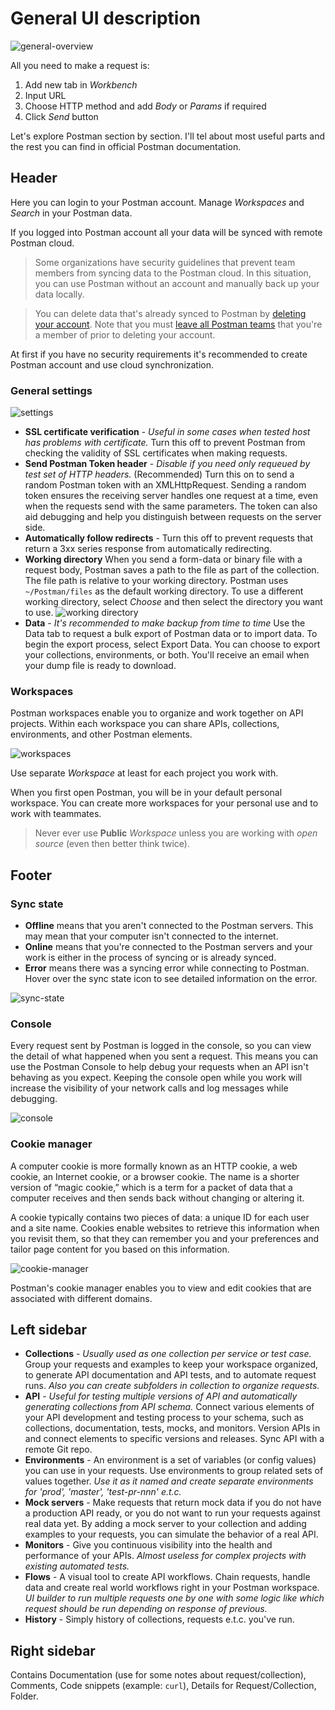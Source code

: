 # General UI description

![general-overview](/images/navigating-postman-app-overview-v9.24.jpg)

All you need to make a request is:

1. Add new tab in *Workbench*
2. Input URL
3. Choose HTTP method and add *Body* or *Params* if required
4. Click *Send* button

Let's explore Postman section by section. I'll tel about most useful parts and the rest you can find in official Postman documentation.

## Header

Here you can login to your Postman account. Manage *Workspaces* and *Search* in your Postman data.

If you logged into Postman account all your data will be synced with remote Postman cloud.

> Some organizations have security guidelines that prevent team members from syncing data to the Postman cloud. In this situation, you can use Postman without an account and manually back up your data locally.

> You can delete data that's already synced to Postman by [deleting your account](https://learning.postman.com/docs/getting-started/postman-account/#deleting-your-account). Note that you must [leave all Postman teams](https://learning.postman.com/docs/collaborating-in-postman/working-with-your-team/collaboration-overview/#leaving-a-team) that you're a member of prior to deleting your account.

At first if you have no security requirements it's recommended to create Postman account and use cloud synchronization.

### General settings

![settings](/images/settings-detail-v8-9.jpg)

- **SSL certificate verification** - *Useful in some cases when tested host has problems with certificate.* Turn this off to prevent Postman from checking the validity of SSL certificates when making requests.
- **Send Postman Token header** - *Disable if you need only requeued by test set of HTTP headers.* (Recommended) Turn this on to send a random Postman token with an XMLHttpRequest. Sending a random token ensures the receiving server handles one request at a time, even when the requests send with the same parameters. The token can also aid debugging and help you distinguish between requests on the server side.
- **Automatically follow redirects** - Turn this off to prevent requests that return a 3xx series response from automatically redirecting.
- **Working directory** When you send a form-data or binary file with a request body, Postman saves a path to the file as part of the collection. The file path is relative to your working directory. Postman uses `~/Postman/files` as the default working directory. To use a different working directory, select *Choose* and then select the directory you want to use.
![working directory](/images/working-directory-web-v8-9.jpg)
- **Data** - *It's recommended to make backup from time to time* Use the Data tab to request a bulk export of Postman data or to import data. To begin the export process, select Export Data. You can choose to export your collections, environments, or both. You'll receive an email when your dump file is ready to download.

### Workspaces

Postman workspaces enable you to organize and work together on API projects. Within each workspace you can share APIs, collections, environments, and other Postman elements.

![workspaces](/images/workspace-switcher-v9.1.jpg)

Use separate *Workspace* at least for each project you work with.

When you first open Postman, you will be in your default personal workspace. You can create more workspaces for your personal use and to work with teammates.

> Never ever use **Public** *Workspace* unless you are working with *open source* (even then better think twice).

## Footer

### Sync state

- **Offline** means that you aren't connected to the Postman servers. This may mean that your computer isn't connected to the internet.
- **Online** means that you're connected to the Postman servers and your work is either in the process of syncing or is already synced.
- **Error** means there was a syncing error while connecting to Postman. Hover over the sync state icon to see detailed information on the error.

![sync-state](/images/syncing-understanding-sync-states-v9.19.jpg)

### Console

Every request sent by Postman is logged in the console, so you can view the detail of what happened when you sent a request. This means you can use the Postman Console to help debug your requests when an API isn't behaving as you expect. Keeping the console open while you work will increase the visibility of your network calls and log messages while debugging.

![console](/images/console-pane-button.jpg)

### Cookie manager

A computer cookie is more formally known as an HTTP cookie, a web cookie, an Internet cookie, or a browser cookie. The name is a shorter version of “magic cookie,” which is a term for a packet of data that a computer receives and then sends back without changing or altering it.

A cookie typically contains two pieces of data: a unique ID for each user and a site name. Cookies enable websites to retrieve this information when you revisit them, so that they can remember you and your preferences and tailor page content for you based on this information.

![cookie-manager](/images/cookie-trash.png)

Postman's cookie manager enables you to view and edit cookies that are associated with different domains.

## Left sidebar

- **Collections** - *Usually used as one collection per service or test case.* Group your requests and examples to keep your workspace organized, to generate API documentation and API tests, and to automate request runs. *Also you can create subfolders in collection to organize requests.*
- **API** - *Useful for testing multiple versions of API and automatically generating collections from API schema.* Connect various elements of your API development and testing process to your schema, such as collections, documentation, tests, mocks, and monitors. Version APIs in and connect elements to specific versions and releases. Sync API with a remote Git repo.
- **Environments** - An environment is a set of variables (or config values) you can use in your requests. Use environments to group related sets of values together. *Use it as it named and create separate environments for 'prod', 'master', 'test-pr-nnn' e.t.c.*
- **Mock servers** - Make requests that return mock data if you do not have a production API ready, or you do not want to run your requests against real data yet. By adding a mock server to your collection and adding examples to your requests, you can simulate the behavior of a real API.
- **Monitors** - Give you continuous visibility into the health and performance of your APIs. *Almost useless for complex projects with existing automated tests.*
- **Flows** - A visual tool to create API workflows. Chain requests, handle data and create real world workflows right in your Postman workspace. *UI builder to run multiple requests one by one with some logic like which request should be run depending on response of previous.*
- **History** - Simply history of collections, requests e.t.c. you've run.

## Right sidebar

Contains Documentation (use for some notes about request/collection), Comments, Code snippets (example: `curl`), Details for Request/Collection, Folder.
